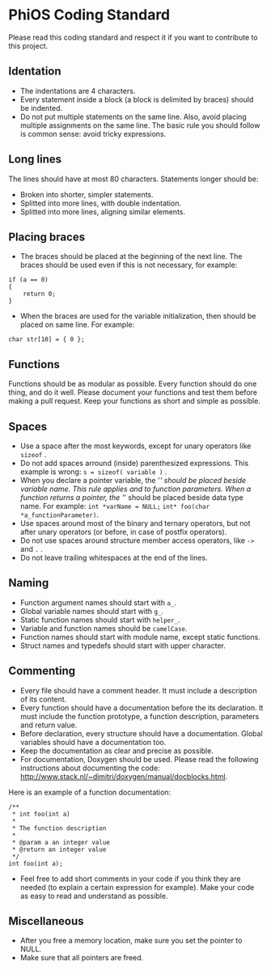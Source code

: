 PhiOS Coding Standard
=========

Please read this coding standard and respect it if you want to contribute to
this project.

Identation
------

* The indentations are 4 characters.
* Every statement inside a block (a block is delimited by braces) should be
indented.
* Do not put multiple statements on the same line. Also, avoid placing multiple
assignments on the same line. The basic rule you should follow is common sense:
avoid tricky expressions.

Long lines
------

The lines should have at most 80 characters. Statements longer should be:
* Broken into shorter, simpler statements.
* Splitted into more lines, with double indentation.
* Splitted into more lines, aligning similar elements.

Placing braces
-----

* The braces should be placed at the beginning of the next line. The braces
should be used even if this is not necessary, for example:
```
if (a == 0)
{
    return 0;
}
```
* When the braces are used for the variable initialization, then should be placed
on same line. For example:
```
char str[10] = { 0 };
```

Functions
-----

Functions should be as modular as possible. Every function should do one thing,
and do it well. Please document your functions and test them before making a
pull request. Keep your functions as short and simple as possible.

Spaces
-----

* Use a space after the most keywords, except for unary operators like
```sizeof``` .
* Do not add spaces arround (inside) parenthesized expressions. This example is
wrong: ```s = sizeof( variable )``` .
* When you declare a pointer variable, the '*' should be placed beside variable
name. This rule applies and to function parameters. When a function returns a
pointer, the '*' should be placed beside data type name. For example:
```int *varName = NULL;```
```int* foo(char *a_functionParameter)```. 
* Use spaces around most of the binary and ternary operators, but not after unary
operators (or before, in case of postfix operators).
* Do not use spaces around structure member access operators, like ```->``` and
```.``` .  
* Do not leave trailing whitespaces at the end of the lines.

Naming
-----

* Function argument names should start with ```a_```.
* Global variable names should start with ```g_```.
* Static function names should start with ```helper_```.
* Variable and function names should be ```camelCase```.
* Function names should start with module name, except static functions.
* Struct names and typedefs should start with upper character.

Commenting
-----

* Every file should have a comment header. It must include a description of its
content.
* Every function should have a documentation before the its declaration.
It must include the function prototype, a function description, parameters
and return value.
* Before declaration, every structure should have a documentation. Global
variables should have a documentation too.
* Keep the documentation as clear and precise as possible.
* For documentation, Doxygen should be used. Please read the following
instructions about documenting the code:
http://www.stack.nl/~dimitri/doxygen/manual/docblocks.html.


Here is an example of a function documentation:
```
/**
 * int foo(int a)
 *
 * The function description
 *
 * @param a an integer value
 * @return an integer value
 */
int foo(int a);
``` 
* Feel free to add short comments in your code if you think they are needed (to
explain a certain expression for example). Make your code as easy to read
and understand as possible.

Miscellaneous
-----
* After you free a memory location, make sure you set the pointer to NULL.
* Make sure that all pointers are freed.
